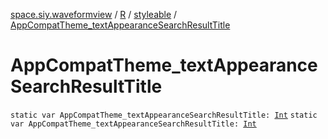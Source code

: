 [space.siy.waveformview](../../index.md) / [R](../index.md) / [styleable](index.md) / [AppCompatTheme_textAppearanceSearchResultTitle](./-app-compat-theme_text-appearance-search-result-title.md)

# AppCompatTheme_textAppearanceSearchResultTitle

`static var AppCompatTheme_textAppearanceSearchResultTitle: `[`Int`](https://kotlinlang.org/api/latest/jvm/stdlib/kotlin/-int/index.html)
`static var AppCompatTheme_textAppearanceSearchResultTitle: `[`Int`](https://kotlinlang.org/api/latest/jvm/stdlib/kotlin/-int/index.html)